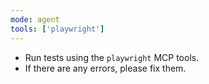 ```yaml
---
mode: agent
tools: ['playwright']
---
```


- Run tests using the `playwright` MCP tools.
- If there are any errors, please fix them.
